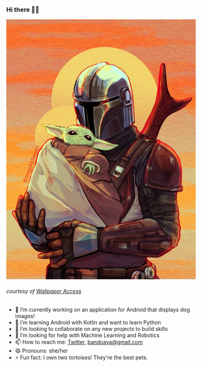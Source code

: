 ### Hi there 👋🏿
![Mandalorian and The Child](https://github.com/ladybando/ladybando/blob/main/8E9092B3-3F73-4EB8-A292-C7AFA836DEF3.jpeg?raw=true)

###### courtesy of [Wallpaper Access](https://wallpaperaccess.com/mandalorian-and-baby-yoda)


- 🔭 I’m currently working on an application for Android that displays dog images!
- 🌱 I’m learning Android with Kotlin and want to learn Python
- 👯 I’m looking to collaborate on any new projects to build skills
- 🤔 I’m looking for help with Machine Learning and Robotics
- 📫 How to reach me: [Twitter](https://twitter.com/ladybando), bandoaya@gmail.com
- 😄 Pronouns: she/her
- ⚡ Fun fact: I own two tortoises! They're the best pets.

